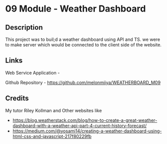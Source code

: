 # 09 Module - Weather Dashboard

## Description
This project was to buil;d a weather dashboard using API and TS. we were to make server which would be connected to the client side of the website.

## Links

Web Service Application - 

Github Repository - https://github.com/melonmiiya/WEATHERBOARD_M09

## Credits

My tutor Riley Kollman and Other websites like 
- https://blog.weatherstack.com/blog/how-to-create-a-great-weather-dashboard-with-a-weather-api-part-4-current-history-forecast/
- https://medium.com/@yosami14/creating-a-weather-dashboard-using-html-css-and-javascript-217f80229fb
